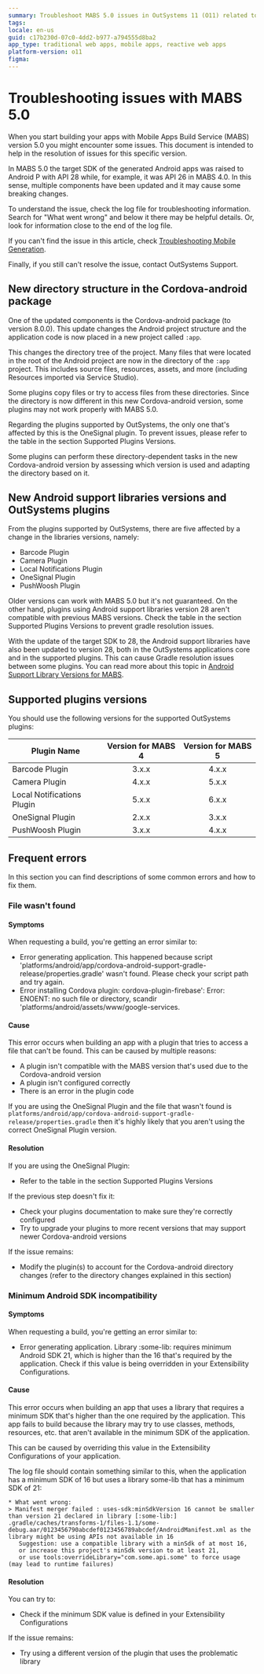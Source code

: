 ```yaml
---
summary: Troubleshoot MABS 5.0 issues in OutSystems 11 (O11) related to SDK updates and plugin compatibility.
tags:
locale: en-us
guid: c17b230d-07c0-4dd2-b977-a794555d8ba2
app_type: traditional web apps, mobile apps, reactive web apps
platform-version: o11
figma:
---
```


# Troubleshooting issues with MABS 5.0

When you start building your apps with Mobile Apps Build Service (MABS) version 5.0 you might encounter some issues. This document is intended to help in the resolution of issues for this specific version.

In MABS 5.0 the target SDK of the generated Android apps was raised to Android P with API 28 while, for example, it was API 26 in MABS 4.0. In this sense, multiple components have been updated and it may cause some breaking changes.

To understand the issue, check the log file for troubleshooting information. Search for "What went wrong" and below it there may be helpful details. Or, look for information close to the end of the log file.

If you can't find the issue in this article, check [Troubleshooting Mobile Generation](troubleshoot-mobile-apps-generation.md).

Finally, if you still can't resolve the issue, contact OutSystems Support.

## New directory structure in the Cordova-android package

One of the updated components is the Cordova-android package (to version 8.0.0). This update changes the Android project structure and the application code is now placed in a new project called `:app`.

This changes the directory tree of the project. Many files that were located in the root of the Android project are now in the directory of the `:app` project. This includes source files, resources, assets, and more (including Resources imported via Service Studio).

Some plugins copy files or try to access files from these directories. Since the directory is now different in this new Cordova-android version, some plugins may not work properly with MABS 5.0.

Regarding the plugins supported by OutSystems, the only one that's affected by this is the OneSignal plugin. To prevent issues, please refer to the table in the section Supported Plugins Versions.

Some plugins can perform these directory-dependent tasks in the new Cordova-android version by assessing which version is used and adapting the directory based on it.

## New Android support libraries versions and OutSystems plugins

From the plugins supported by OutSystems, there are five affected by a change in the libraries versions, namely:

- Barcode Plugin
- Camera Plugin
- Local Notifications Plugin
- OneSignal Plugin
- PushWoosh Plugin

Older versions can work with MABS 5.0 but it's not guaranteed. On the other hand, plugins using Android support libraries version 28 aren't compatible with previous MABS versions. Check the table in the section Supported Plugins Versions to prevent gradle resolution issues.

With the update of the target SDK to 28, the Android support libraries have also been updated to version 28, both in the OutSystems applications core and in the supported plugins. This can cause Gradle resolution issues between some plugins. You can read more about this topic in [Android Support Library Versions for MABS](https://success.outsystems.com/Documentation/11/Delivering_Mobile_Apps/Mobile_Apps_Build_Service/Android_Support_Library_Versions_for_MABS).

## Supported plugins versions

You should use the following versions for the supported OutSystems plugins:

| Plugin Name                | Version for MABS 4 | Version for MABS 5 |
| -------------------------- | :----------------: | :----------------: |
| Barcode Plugin             | 3.x.x              | 4.x.x              |
| Camera Plugin              | 4.x.x              | 5.x.x              |
| Local Notifications Plugin | 5.x.x              | 6.x.x              |
| OneSignal Plugin           | 2.x.x              | 3.x.x              |
| PushWoosh Plugin           | 3.x.x              | 4.x.x              |


## Frequent errors

In this section you can find descriptions of some common errors and how to fix them.

### File wasn't found

#### Symptoms

When requesting a build, you're getting an error similar to:

 - Error generating application. This happened because script 'platforms/android/app/cordova-android-support-gradle-release/properties.gradle' wasn't found. Please check your script path and try again.
 - Error installing Cordova plugin: cordova-plugin-firebase': Error: ENOENT: no such file or directory, scandir 'platforms/android/assets/www/google-services.

#### Cause

This error occurs when building an app with a plugin that tries to access a file that can't be found. This can be caused by multiple reasons:

- A plugin isn't compatible with the MABS version that's used due to the Cordova-android version
- A plugin isn't configured correctly
- There is an error in the plugin code

If you are using the OneSignal Plugin and the file that wasn't found is `platforms/android/app/cordova-android-support-gradle-release/properties.gradle` then it's highly likely that you aren't using the correct OneSignal Plugin version.

#### Resolution

If you are using the OneSignal Plugin:

- Refer to the table in the section Supported Plugins Versions

If the previous step doesn't fix it:

- Check your plugins documentation to make sure they're correctly configured
- Try to upgrade your plugins to more recent versions that may support newer Cordova-android versions

If the issue remains:

- Modify the plugin(s) to account for the Cordova-android directory changes (refer to the directory changes explained in this section)

### Minimum Android SDK incompatibility

#### Symptoms

When requesting a build, you're getting an error similar to:

- Error generating application. Library :some-lib: requires minimum Android SDK 21, which is higher than the 16 that's required by the application. Check if this value is being overridden in your Extensibility Configurations.

#### Cause

This error occurs when building an app that uses a library that requires a minimum SDK that's higher than the one required by the application. This app fails to build because the library may try to use classes, methods, resources, etc. that aren't available in the minimum SDK of the application.

This can be caused by overriding this value in the Extensibility Configurations of your application.

The log file should contain something similar to this, when the application has a minimum SDK of 16 but uses a library some-lib that has a minimum SDK of 21:

```
* What went wrong:
> Manifest merger failed : uses-sdk:minSdkVersion 16 cannot be smaller than version 21 declared in library [:some-lib:] .gradle/caches/transforms-1/files-1.1/some-debug.aar/0123456790abcdef0123456789abcdef/AndroidManifest.xml as the library might be using APIs not available in 16
   Suggestion: use a compatible library with a minSdk of at most 16,
   or increase this project's minSdk version to at least 21,
   or use tools:overrideLibrary="com.some.api.some" to force usage (may lead to runtime failures)
```


#### Resolution

You can try to:

- Check if the minimum SDK value is defined in your Extensibility Configurations

If the issue remains:

- Try using a different version of the plugin that uses the problematic library
